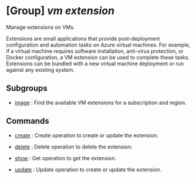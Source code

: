 # [Group] _vm extension_

Manage extensions on VMs.

Extensions are small applications that provide post-deployment configuration and automation tasks on Azure virtual machines. For example, if a virtual machine requires software installation, anti-virus protection, or Docker configuration, a VM extension can be used to complete these tasks. Extensions can be bundled with a new virtual machine deployment or run against any existing system.

## Subgroups

- [image](/Commands/vm/extension/image/readme.md)
: Find the available VM extensions for a subscription and region.

## Commands

- [create](/Commands/vm/extension/_create.md)
: Create operation to create or update the extension.

- [delete](/Commands/vm/extension/_delete.md)
: Delete operation to delete the extension.

- [show](/Commands/vm/extension/_show.md)
: Get operation to get the extension.

- [update](/Commands/vm/extension/_update.md)
: Update operation to create or update the extension.
